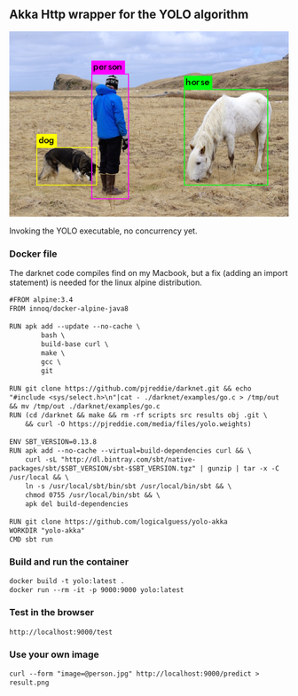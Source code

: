 ## Akka Http wrapper for the YOLO algorithm
![ ](./images/person_pred.png)

Invoking the YOLO executable, no concurrency yet.

### Docker file
The darknet code compiles find on my Macbook, 
but a fix (adding an import statement) is needed for the linux alpine 
distribution.

    #FROM alpine:3.4
    FROM innoq/docker-alpine-java8
    
    RUN apk add --update --no-cache \
            bash \
            build-base curl \
            make \
            gcc \
            git
    
    RUN git clone https://github.com/pjreddie/darknet.git && echo "#include <sys/select.h>\n"|cat - ./darknet/examples/go.c > /tmp/out && mv /tmp/out ./darknet/examples/go.c
    RUN (cd /darknet && make && rm -rf scripts src results obj .git \
        && curl -O https://pjreddie.com/media/files/yolo.weights)
    
    ENV SBT_VERSION=0.13.8
    RUN apk add --no-cache --virtual=build-dependencies curl && \
        curl -sL "http://dl.bintray.com/sbt/native-packages/sbt/$SBT_VERSION/sbt-$SBT_VERSION.tgz" | gunzip | tar -x -C /usr/local && \
        ln -s /usr/local/sbt/bin/sbt /usr/local/bin/sbt && \
        chmod 0755 /usr/local/bin/sbt && \
        apk del build-dependencies
    
    RUN git clone https://github.com/logicalguess/yolo-akka
    WORKDIR "yolo-akka"
    CMD sbt run

### Build and run the container
    docker build -t yolo:latest .
    docker run --rm -it -p 9000:9000 yolo:latest

### Test in the browser
    http://localhost:9000/test

### Use your own image
    curl --form "image=@person.jpg" http://localhost:9000/predict > result.png
